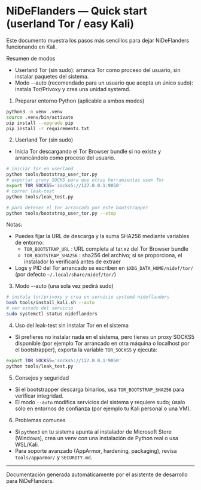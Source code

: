 NiDeFlanders — Quick start (userland Tor / easy Kali)
===============================================

Este documento muestra los pasos más sencillos para dejar NiDeFlanders funcionando en Kali.

Resumen de modos
- Userland Tor (sin sudo): arranca Tor como proceso del usuario, sin instalar paquetes del sistema.
- Modo --auto (recomendado para un usuario que acepta un único sudo): instala Tor/Privoxy y crea una unidad systemd.

1) Preparar entorno Python (aplicable a ambos modos)

```bash
python3 -m venv .venv
source .venv/bin/activate
pip install --upgrade pip
pip install -r requirements.txt
```

2) Userland Tor (sin sudo)

- Inicia Tor descargando el Tor Browser bundle si no existe y arrancándolo como proceso del usuario.

```bash
# iniciar Tor en userland
python tools/bootstrap_user_tor.py
# exportar proxy SOCKS para que otras herramientas usen Tor
export TOR_SOCKS5='socks5://127.0.0.1:9050'
# correr leak-test
python tools/leak_test.py

# para detener el tor arrancado por este bootstrapper
python tools/bootstrap_user_tor.py --stop
```

Notas:
- Puedes fijar la URL de descarga y la suma SHA256 mediante variables de entorno:
  - `TOR_BOOTSTRAP_URL` : URL completa al tar.xz del Tor Browser bundle
  - `TOR_BOOTSTRAP_SHA256` : sha256 del archivo; si se proporciona, el instalador lo verificará antes de extraer
- Logs y PID del Tor arrancado se escriben en `$XDG_DATA_HOME/nidef/tor/` (por defecto `~/.local/share/nidef/tor/`)

3) Modo --auto (una sola vez pedirá sudo)

```bash
# instala tor/privoxy y crea un servicio systemd nideflanders
bash tools/install_kali.sh --auto
# ver estado del servicio
sudo systemctl status nideflanders
```

4) Uso del leak-test sin instalar Tor en el sistema

- Si prefieres no instalar nada en el sistema, pero tienes un proxy SOCKS5 disponible (por ejemplo Tor arrancado en otra máquina o localhost por el bootstrapper), exporta la variable `TOR_SOCKS5` y ejecuta:

```bash
export TOR_SOCKS5='socks5://127.0.0.1:9050'
python tools/leak_test.py
```

5) Consejos y seguridad

- Si el bootstrapper descarga binarios, usa `TOR_BOOTSTRAP_SHA256` para verificar integridad.
- El modo `--auto` modifica servicios del sistema y requiere sudo; úsalo sólo en entornos de confianza (por ejemplo tu Kali personal o una VM).

6) Problemas comunes
- Si `python3` en tu sistema apunta al instalador de Microsoft Store (Windows), crea un venv con una instalación de Python real o usa WSL/Kali.
- Para soporte avanzado (AppArmor, hardening, packaging), revisa `tools/apparmor/` y `SECURITY.md`.

---
Documentación generada automáticamente por el asistente de desarrollo para NiDeFlanders.
